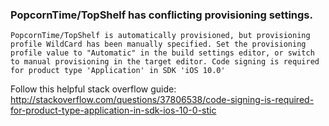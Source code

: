 ### PopcornTime/TopShelf has conflicting provisioning settings.

`PopcornTime/TopShelf is automatically provisioned, but provisioning profile WildCard has been manually specified. Set the provisioning profile value to "Automatic" in the build settings editor, or switch to manual provisioning in the target editor. Code signing is required for product type 'Application' in SDK 'iOS 10.0'`

Follow this helpful stack overflow guide: http://stackoverflow.com/questions/37806538/code-signing-is-required-for-product-type-application-in-sdk-ios-10-0-stic